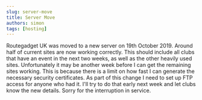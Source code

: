 ```yaml
---
slug: server-move
title: Server Move
authors: simon
tags: [hosting]
---
```


Routegadget UK was moved to a new server on 19th October 2019. Around half of current sites are now working correctly. This should include all clubs that have an event in the next two weeks, as well as the other heavily used sites. Unfortunately it may be another week before I can get the remaining sites working. This is because there is a limit on how fast I can generate the necessary security certificates. As part of this change I need to set up FTP access for anyone who had it. I'll try to do that early next week and let clubs know the new details. Sorry for the interruption in service.
